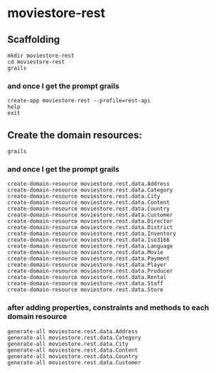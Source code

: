 # moviestore-rest

## Scaffolding
```
mkdir moviestore-rest
cd moviestore-rest
grails
```
### and once I get the prompt grails
```
create-app moviestore-rest --profile=rest-api
help
exit
```

## Create the domain resources:
```
grails
```
### and once I get the prompt grails
```
create-domain-resource moviestore.rest.data.Address
create-domain-resource moviestore.rest.data.Category
create-domain-resource moviestore.rest.data.City
create-domain-resource moviestore.rest.data.Content
create-domain-resource moviestore.rest.data.Country
create-domain-resource moviestore.rest.data.Customer
create-domain-resource moviestore.rest.data.Director
create-domain-resource moviestore.rest.data.District
create-domain-resource moviestore.rest.data.Inventory
create-domain-resource moviestore.rest.data.Iso3166
create-domain-resource moviestore.rest.data.Language
create-domain-resource moviestore.rest.data.Movie
create-domain-resource moviestore.rest.data.Payment
create-domain-resource moviestore.rest.data.Player
create-domain-resource moviestore.rest.data.Producer
create-domain-resource moviestore.rest.data.Rental
create-domain-resource moviestore.rest.data.Staff
create-domain-resource moviestore.rest.data.Store
```

### after adding properties, constraints and methods to each domain resource
```
generate-all moviestore.rest.data.Address
generate-all moviestore.rest.data.Category
generate-all moviestore.rest.data.City
generate-all moviestore.rest.data.Content
generate-all moviestore.rest.data.Country
generate-all moviestore.rest.data.Customer
```
